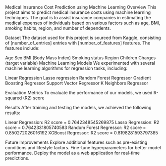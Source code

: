 Medical Insurance Cost Prediction using Machine Learning
Overview
This project aims to predict medical insurance costs using machine learning techniques. The goal is to assist insurance companies in estimating the medical expenses of individuals based on various factors such as age, BMI, smoking habits, region, and number of dependents.

Dataset
The dataset used for this project is sourced from Kaggle, consisting of [number_of_entries] entries with [number_of_features] features. The features include:

Age
Sex
BMI (Body Mass Index)
Smoking status
Region
Children
Charges (target variable)
Machine Learning Models
We experimented with several machine learning algorithms for regression tasks, including:

Linear Regression
Lasso regression
Random Forest Regressor
Gradient Boosting Regressor
Support Vector Regressor
K Neighbors Regressor

Evaluation Metrics
To evaluate the performance of our models, we used R-squared (R2) score

Results
After training and testing the models, we achieved the following results:

Linear Regression: R2 score = 0.7642348545269875
Lasso Regression: R2 score = 0.7642331805740583
Random Forest Regressor: R2 score = 0.850272026016192
XGBoost Regressor: R2 score = 0.8198281593797385

Future Improvements
Explore additional features such as pre-existing conditions and lifestyle factors.
Fine-tune hyperparameters for better model performance.
Deploy the model as a web application for real-time predictions.
